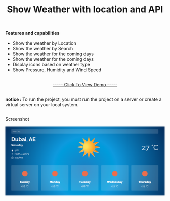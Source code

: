 <h1 align="center">Show Weather with location and API</h1>

</br>

<strong>Features and capabilities</strong>

<div>
    <ul>
        <li>Show the weather by Location</li>
        <li>Show the weather by Search</li>
        <li>Show the weather for the coming days</li>
        <li>Show the weather for the coming days</li>
        <li>Display icons based on weather type</li>
        <li>Show Pressure, Humidity and Wind Speed</li>
    </ul>
</div>

<h2></h2>

<p align="center"><a href="https://mre-dev.github.io/weather/" target="_blank">----- Click To View Demo -----</a></p>

<h2></h2>

<p><strong>notice : </strong>To run the project, you must run the project on a server or create a virtual server on your local system.</p>

<h2></h2>

<p>Screenshot</p>
<img src="assets/image/screenshot.png" alt="Weather Screenshot">